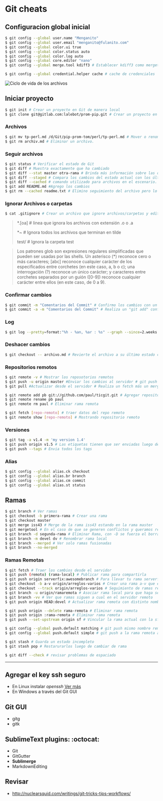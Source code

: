 # Git cheats

## Configuracion global inicial

```bash
$ git config --global user.name "Menganito"
$ git config --global user.email "menganito@fulanito.com"
$ git config --global color.ui true
$ git config --global color.status auto
$ git config --global color.log auto
$ git config --global core.editor "nano"
$ git config --global merge.tool kdiff3 # Establecer kdiff3 como mergetool default

$ git config --global credential.helper cache # cache de credenciales
```

![Ciclo de vida de los archivos](http://git-scm.com/figures/18333fig0201-tn.png "Ciclo de vida de los archivos")

## Iniciar proyecto
```bash
$ git init # Crear un proyecto en Git de manera local
$ git clone git@gitlab.com:lalebot/prom-pip.git # Crear un proyecto en Git de manera remota
```

### Archivos
```bash
$ git mv tp-perl.md /d/Git/pip-prom-tom/perl/tp-perl.md # Mover o renombrar un archivo.
$ git rm archiv.md # Eliminar un archivo.
```

### Seguir archivos
```bash
$ git status # Verificar el estado de Git
$ git diff # Muestra exactamente que ha cambiado
$ git diff --stat master otra-rama # Brinda más información sobre las diferencias entre ramas
$ git diff --staged # Compara los cambios del estado actual con los últimos confirmados
$ git diff --cached # comando utilizado para archivos en el escenario.
$ git add README.md #Agrego los cambios
$ git rm --cached readme.txt # Elimino seguimiento del archivo pero lo mantengo el el repositorio local

```

### Ignorar Archivos o carpetas
```bash
$ cat .gitignore # Crear un archivo que ignore archivos/carpetas y editarlo agregando:
```
> *.[oa] # linea que ignora los archivos con extensión .o o .a
> 
> *~ # Ignora todos los archivos que terminan en tilde
> 
> test/ # Ignora la carpeta test

> Los patrones glob son expresiones regulares simplificadas que pueden ser usadas por las shells. Un asterisco (*) reconoce cero o más caracteres; [abc] reconoce cualquier carácter de los especificados entre corchetes (en este caso, a, b o c); una interrogación (?) reconoce un único carácter; y caracteres entre corchetes separados por un guión ([0-9]) reconoce cualquier carácter entre ellos (en este caso, de 0 a 9).

### Confirmar cambios
```bash
$ git commit -m "Comentarios del Commit" # Confirmo los cambios con un comentario
$ git commit -a -m "Comentarios del Commit" # Realiza un "git add" confirmando el seguimiento de todos los archivos
```

### Log
```bash
$ git log --pretty=format:"%h - %an, %ar : %s" --graph --since=2.weeks
```

### Deshacer cambios
```bash
$ git checkout -- archivo.md # Revierte el archivo a su último estado confirmado
```

### Repositorios remotos
```bash
$ git remote -v # Mostrar los reposotorios remotos
$ git push -u origin master #Enviar los cambios al servidor # git push [seudónimo] [ramificación] 
$ git pull #Actualizar desde el servidor # Realiza un fetch más un merge

$ git remote add pb git://github.com/paul/ticgit.git # Agregar repositorio remoto al proyecto con nombre local pb.
$ git remote rename pb paul
$ git remote rm paul # Eliminar rama remota

$ git fetch [repo-remoto] # traer datos del repo remoto
$ git remote show [repo-remoto] # Mostrando repositorio remoto
```

### Versiones
```bash
$ git tag -a v1.4 -m 'my version 1.4'
$ git push origin v1.5 # Las etiquetas tienen que ser enviadas luego de creadas.
$ git push --tags # Envia todos los tags
```

### Alias
```bash
$ git config --global alias.ck checkout
$ git config --global alias.br branch
$ git config --global alias.cm commit
$ git config --global alias.st status
```

## Ramas
```bash
$ git branch # Ver ramas
$ git checkout -b primera-rama # Crear una rama
$ git checkout master
$ git merge iss43 # Merge de la rama iss43 estando en la rama master
$ git mergetool # En el caso de que se generen conflictos y queramos resolverlos visualmente.
$ git branch -d segunda-rama # Eliminar Rama, con -D se fuerza el borrado
$ git branch -m devel dv # Renombrar rama local
$ git branch --merged # Ver solo ramas fusionadas
$ git branch --no-merged 
```

### Ramas Remotas
```bash
$ git fetch # Traer los cambios desde el servidor
$ git push (remoto) (rama-local) # Publicar rama para compartirla
$ git push origin serverfix:awesomebranch # Para llevar tu rama serverfix local a la rama awesomebranch en el proyecto remoto
$ git checkout -b a-v origin/arreglos-varios # Crear una rama a-v que esta vinculada con la rama remota arreglos-varios
$ git checkout --track origin/arreglos-varios # Seguimiento de ramas remotas con mismo nombre
$ git branch -u origin/ramaremota # Asociar rama local para que haga seguimiento de la ramaremota
$ git branch -vv # Ver que ramas siguen a cual en el servidor remoto
$ git push origin HEAD:devel # Actualizar rama remota con distinto nombre desde la rama dv

$ git push origin --delete rama-remota # Eliminar rama remota
$ git push origin :rama-remota # Eliminar rama remota
$ git push --set-upstream origin sf # Vincular la rama actual con la sf

$ git config --global push.default matching # git push mismo nombre remoto
$ git config --global push.default simple # git push a la rama remota asociada
```

```bash
$ git stash # Guarda un estado incompleto
$ git stash pop # Restarurarlos luego de cambiar de rama
```

```bash
$ git diff --check # revisar problemas de espaciado
```

---
## Agregar el key ssh seguro
+ En Linux instalar *openssh* [Ver más](http://git-scm.com/book/es/v1/Git-en-un-servidor-Generando-tu-clave-p%C3%BAblica-SSH)
+ En Windows a través del Git GUI


## Git GUI
+ gitg
+ gitk

## SublimeText plugins: :octocat:
- Git
- GitGutter
- **Sublimerge**
- MarkdownEditing

## Revisar
- http://nuclearsquid.com/writings/git-tricks-tips-workflows/